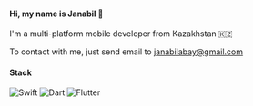 #### Hi, my name is Janabil 👋

I'm a multi-platform mobile developer from Kazakhstan 🇰🇿

To contact with me, just send email to janabilabay@gmail.com

#### Stack
![Swift](https://img.shields.io/badge/swift-F54A2A?style=for-the-badge&logo=swift&logoColor=white) ![Dart](https://img.shields.io/badge/dart-%230175C2.svg?style=for-the-badge&logo=dart&logoColor=white) ![Flutter](https://img.shields.io/badge/Flutter-%2302569B.svg?style=for-the-badge&logo=Flutter&logoColor=white)
